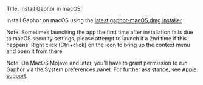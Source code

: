 Title: Install Gaphor in macOS

Install Gaphor on macOS using the [latest gaphor-macOS.dmg
installer](https://github.com/gaphor/gaphor/releases/download/1.2.0/Gaphor-1.2.0.dmg)


Note: Sometimes launching the app the first time after installation fails due
to macOS security settings, please attempt to launch it a 2nd time if this
happens. Right click (Ctrl+click) on the icon to bring up the context menu and
open it from there.

Note: On MacOS Mojave and later, you'll have to grant permission to run Gaphor via the System preferences
panel.  For further assistance, see [Apple support](https://support.apple.com/guide/mac-help/open-a-mac-app-from-an-unidentified-developer-mh40616/mac).
